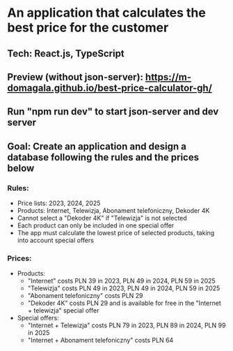 # An application that calculates the best price for the customer
## Tech: React.js, TypeScript
## Preview (without json-server): https://m-domagala.github.io/best-price-calculator-gh/
## Run "npm run dev" to start json-server and dev server
## Goal: Create an application and design a database following the rules and the prices below

### Rules:
- Price lists: 2023, 2024, 2025
- Products: Internet, Telewizja, Abonament telefoniczny, Dekoder 4K
- Cannot select a "Dekoder 4K" if "Telewizja" is not selected
- Each product can only be included in one special offer
- The app must calculate the lowest price of selected products, taking into account special offers

### Prices:
- Products:
  - "Internet" costs PLN 39 in 2023, PLN 49 in 2024, PLN 59 in 2025
  - "Telewizja" costs PLN 49 in 2023, PLN 49 in 2024, PLN 59 in 2025
  - "Abonament telefoniczny" costs PLN 29
  - "Dekoder 4K" costs PLN 29 and is available for free in the "Internet + telewizja" special offer
- Special offers:
  - "Internet + Telewizja" costs PLN 79 in 2023, PLN 89 in 2024, PLN 99 in 2025
  - "Internet + Abonament telefoniczny" costs PLN 64
